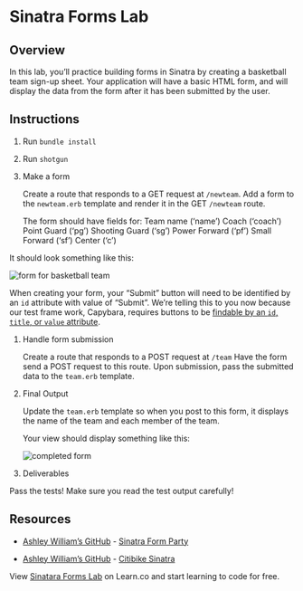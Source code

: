 Sinatra Forms Lab
=================

Overview
--------

In this lab, you’ll practice building forms in Sinatra by creating a basketball team sign-up sheet. Your application will have a basic HTML form, and will display the data from the form after it has been submitted by the user.

Instructions
------------

1.  Run `bundle install`

2.  Run `shotgun`

3.  Make a form

    Create a route that responds to a GET request at `/newteam`. Add a form to the `newteam.erb` template and render it in the GET `/newteam` route.

    The form should have fields for: Team name (‘name’) Coach (‘coach’) Point Guard (‘pg’) Shooting Guard (‘sg’) Power Forward (‘pf’) Small Forward (‘sf’) Center (‘c’)

It should look something like this:

![form for basketball team](https://curriculum-content.s3.amazonaws.com/web-development/Sinatra/basketball-form.png)

When creating your form, your “Submit” button will need to be identified by an `id` attribute with value of “Submit”. We’re telling this to you now because our test frame work, Capybara, requires buttons to be [findable by an `id`, `title`, or `value` attribute](http://www.rubydoc.info/gems/capybara/Capybara%2FNode%2FActions%3Aclick_button).

1.  Handle form submission

    Create a route that responds to a POST request at `/team` Have the form send a POST request to this route. Upon submission, pass the submitted data to the `team.erb` template.

2.  Final Output

    Update the `team.erb` template so when you post to this form, it displays the name of the team and each member of the team.

    Your view should display something like this:

    ![completed form](https://curriculum-content.s3.amazonaws.com/web-development/Sinatra/basketball-results.png)

3.  Deliverables

Pass the tests! Make sure you read the test output carefully!

Resources
---------

-   [Ashley William’s GitHub](https://github.com/ashleygwilliams/) - [Sinatra Form Party](https://github.com/ashleygwilliams/sinatra-form-party)

-   [Ashley William’s GitHub](https://github.com/ashleygwilliams/) - [Citibike Sinatra](https://github.com/ashleygwilliams/citibike-sinatra)

View [Sinatara Forms Lab](https://learn.co/lessons/basic-sinatra-forms-lab "Sinatara Forms Lab") on Learn.co and start learning to code for free.
